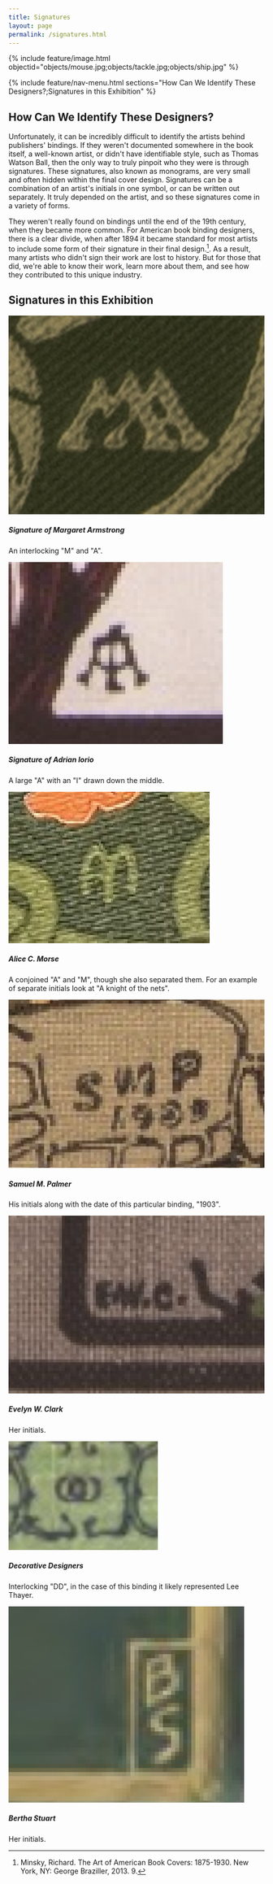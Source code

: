 ```yaml
---
title: Signatures
layout: page
permalink: /signatures.html
---
```

{% include feature/image.html objectid="objects/mouse.jpg;objects/tackle.jpg;objects/ship.jpg" %}

{% include feature/nav-menu.html sections="How Can We Identify These Designers?;Signatures in this Exhibition" %}

## How Can We Identify These Designers?
Unfortunately, it can be incredibly difficult to identify the artists behind publishers' bindings. If they weren't documented somewhere in the book itself, a well-known artist, or didn't have identifiable style, such as Thomas Watson Ball, then the only way to truly pinpoit who they were is through signatures. These signatures, also known as monograms, are very small and often hidden within the final cover design. Signatures can be a combination of an artist's initials in one symbol, or can be written out separately. It truly depended on the artist, and so these signatures come in a variety of forms. 

They weren't really found on bindings until the end of the 19th century, when they became more common. For American book binding designers, there is a clear divide, when after 1894 it became standard for most artists to include some form of their signature in their final design.[^1]. As a result, many artists who didn't sign their work are lost to history. But for those that did, we're able to know their work, learn more about them, and see how they contributed to this unique industry. 
  
## Signatures in this Exhibition


<div class="row row-cols-1 row-cols-md-2 row-cols-lg-3 g-3">
  <div class="col">
    <div class="card">
      <img src="objects/armstrong.jpg" class="card-img-top">
      <div class="card-body">
        <h5 class="card-title">Signature of Margaret Armstrong</h5>
        <p class="card-text">
          An interlocking "M" and "A".
        </p>
      </div>
    </div>
  </div>
  <div class="col">
    <div class="card">
      <img src="objects/iorio.jpg" class="card-img-top">
      <div class="card-body">
        <h5 class="card-title">Signature of Adrian Iorio</h5>
        <p class="card-text">
          A large "A" with an "I" drawn down the middle.
        </p>
      </div>
    </div>
  </div>
  <div class="col">
    <div class="card">
      <img src="objects/morse.jpg" class="card-img-top">
      <div class="card-body">
        <h5 class="card-title">Alice C. Morse</h5>
        <p class="card-text">
          A conjoined "A" and "M", though she also separated them. For an example of separate initials look at "A knight of the nets". 
        </p>
      </div>
    </div>
  </div>
  <div class="col">
    <div class="card">
      <img src="objects/palmer.jpg" class="card-img-top">
      <div class="card-body">
        <h5 class="card-title">Samuel M. Palmer</h5>
        <p class="card-text">
          His initials along with the date of this particular binding, "1903".
        </p>
      </div>
    </div>
  </div>
  <div class="col">
    <div class="card">
      <img src="objects/clark.jpg" class="card-img-top">
      <div class="card-body">
        <h5 class="card-title">Evelyn W. Clark</h5>
        <p class="card-text">
          Her initials.
        </p>
      </div>
    </div>
  </div>
  <div class="col">
    <div class="card">
      <img src= "objects/dd.jpg" class="card-img-top">
      <div class="card-body">
        <h5 class="card-title">Decorative Designers</h5>
        <p class="card-text">
         Interlocking "DD", in the case of this binding it likely represented Lee Thayer.
        </p>
      </div>
    </div>
  </div>
    <div class="col">
    <div class="card">
      <img src= "objects/bertha.jpg" class="card-img-top">
      <div class="card-body">
        <h5 class="card-title">Bertha Stuart</h5>
        <p class="card-text">
         Her initials.
        </p>
      </div>
    </div>
  </div>
</div>


[^1]: Minsky, Richard. The Art of American Book Covers: 1875-1930. New York, NY: George Braziller, 2013. 9.
